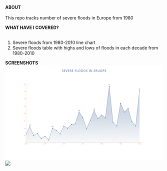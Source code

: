 <strong>ABOUT</strong><br>
<br>
This repo tracks number of severe floods in Europe from 1980

<strong>WHAT HAVE I COVERED?</strong><br>
<br>
1. Severe floods from 1980-2010 line chart
2. Severe floods table with highs and lows of floods in each decade from 1980-2010

<strong>SCREENSHOTS</strong>
<img src="./assets/severe_floods_europe_1980_2010.png" />
<img src="./assets/C:\Users\sasad\Desktop\github\severe_floods_europe\assets\severe_floods_max_min_per_decade.png" />
